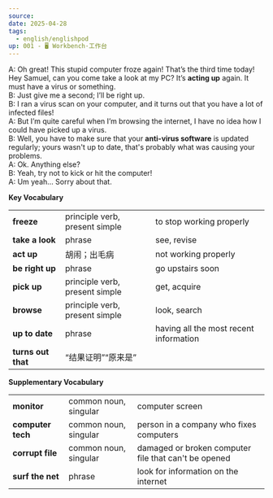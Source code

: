 ```yaml
---
source: 
date: 2025-04-28
tags:
  - english/englishpod
up: 001 - 🖥 Workbench·工作台
---
```

A: Oh great! This stupid computer froze again! That’s the third time today! Hey Samuel, can you come take a look at my PC? It’s **acting up** again. It must have a virus or something.  
B: Just give me a second; I’ll be right up.  
B: I ran a virus scan on your computer, and it turns out that you have a lot of infected files!  
A: But I’m quite careful when I’m browsing the internet, I have no idea how I could have picked up a virus.  
B: Well, you have to make sure that your **anti-virus software** is updated regularly; yours wasn't up to date, that's probably what was causing your problems.  
A: Ok. Anything else?  
B: Yeah, try not to kick or hit the computer!  
A: Um yeah… Sorry about that.  

**Key Vocabulary**  

|                |                                |                                        |
| -------------- | ------------------------------ | -------------------------------------- |
| **freeze**         | principle verb, present simple | to stop working properly               |
| **take a look**    | phrase                         | see, revise                            |
| **act up**         | 胡闹；出毛病                         | not working properly                   |
| **be right up**    | phrase                         | go upstairs soon                       |
| **pick up**        | principle verb, present simple | get, acquire                           |
| **browse**         | principle verb, present simple | look, search                           |
| **up to date**     | phrase                         | having all the most recent information |
| **turns out that** | “结果证明”“原来是”                    |                                        |

**Supplementary Vocabulary**  

|               |                       |                                                      |
| ------------- | --------------------- | ---------------------------------------------------- |
| **monitor**       | common noun, singular | computer screen                                      |
| **computer tech** | common noun, singular | person in a company who fixes computers              |
| **corrupt file**  | common noun, singular | damaged or broken computer file that can't be opened |
| **surf the net**  | phrase                | look for information on the internet                 |
